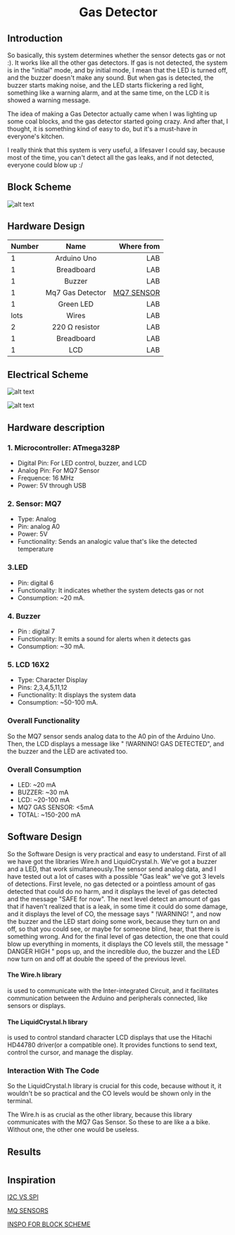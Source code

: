 <h1 align = "center" > Gas Detector </h1>

<p>
<h2>Introduction</h2>
So basically, this system determines whether the sensor detects gas or not :).
It works like all the other gas detectors. If gas is not detected, the system is in the "initial" mode, and by initial mode, I mean that the LED is turned off, and the buzzer doesn't make any sound.
But when gas is detected, the buzzer starts making noise, and the LED starts flickering a red light, something like a warning alarm, and at the same time, on the LCD it is showed a warning message.

<p> </p> 
The idea of making a Gas Detector actually came when I was lighting up some coal blocks, and the gas detector started going crazy. And after that, I thought, it is something kind of easy to do, but it's a must-have in everyone's kitchen. 

<p> </p> 
I really think that this system is very useful, a lifesaver I could say, because most of the time, you can't detect all the gas leaks, and if not detected, everyone could blow up :/
</p>


<p>
<h2>Block Scheme</h2>
  
![alt text](https://github.com/slowdrop112/Robotics/blob/main/Photos/block_scheme.png)
  
</p>


<p>
<h2>Hardware Design</h2>

| Number  | Name | Where from |
| :--- | :---: | ---: |
| 1  | Arduino Uno  | LAB |
| 1  | Breadboard  | LAB |
| 1  | Buzzer | LAB| 
| 1  | Mq7 Gas Detector  | [MQ7 SENSOR](https://www.sigmanortec.ro/Senzor-Gaz-MQ-7-Monoxid-carbon-p126101575) |
| 1  | Green LED  | LAB |
| lots  | Wires  | LAB |
| 2  | 220 Ω resistor  | LAB |
| 1  | Breadboard  | LAB | 
| 1  | LCD  | LAB |


<h2>Electrical Scheme</h2>

![alt text](https://github.com/slowdrop112/Robotics/blob/main/Photos/scheme.png)

![alt text](https://github.com/slowdrop112/Robotics/blob/main/Photos/circuit.jpeg)


## Hardware description

### 1. Microcontroller: ATmega328P
* Digital Pin: For LED control, buzzer, and LCD
* Analog Pin: For MQ7 Sensor
* Frequence: 16 MHz
* Power: 5V through USB
  
### 2. Sensor: MQ7
* Type: Analog
* Pin: analog A0
* Power: 5V
* Functionality: Sends an analogic value that's like the detected temperature

### 3.LED
* Pin: digital 6
* Functionality: It indicates whether the system detects gas or not
* Consumption: ~20 mA.

### 4. Buzzer
* Pin : digital 7
* Functionality: It emits a sound for alerts when it detects gas
* Consumption: ~30 mA.


### 5. LCD 16X2
* Type: Character Display
* Pins: 2,3,4,5,11,12
* Functionality: It displays the system data
* Consumption: ~50-100 mA.

### Overall Functionality
So the MQ7 sensor sends analog data to the A0 pin of the Arduino Uno. Then, the LCD displays a message like " !WARNING! GAS DETECTED", and the buzzer and the LED are activated too.

### Overall Consumption
* LED: ~20 mA
* BUZZER: ~30 mA
* LCD: ~20-100 mA
* MQ7 GAS SENSOR: <5mA
* TOTAL:  ~150-200 mA



</p>


<p>
<h2>Software Design</h2>
So the Software Design is very practical and easy to understand. First of all we have got the libraries Wire.h and LiquidCrystal.h. We've got a buzzer and a LED, that work simultaneously.The sensor send analog data, and I have tested out a lot of cases with a possible "Gas leak" we've got 3 levels of detections. First levele, no gas detected or a pointless amount of gas detected that could do no harm, and it displays the level of gas detected and the message "SAFE for now". The next level detect an amount of gas that if haven't realized that is a leak, in some time it could do some damage, and it displays the level of CO, the message says " !WARNING! ", and now the buzzer and the LED start doing some work, because they turn on and off, so that you could see, or maybe for someone blind, hear, that there is something wrong. And for the final level of gas detection, the one that could blow up everything in moments, it displays the CO levels still, the message " DANGER HIGH " pops up, and the incredible duo, the buzzer and the LED now turn on and off at double the speed of the  previous level. 
<h4>The Wire.h library </h4>
is used to communicate with the Inter-integrated Circuit, and it facilitates communication between the Arduino and peripherals connected, like sensors or displays.
<h4>The LiquidCrystal.h library</h4>
is used to control standard character LCD displays that use the Hitachi HD44780 driver(or a compatible one). It provides functions to send text, control the cursor, and manage the display.
<p> </p>
<h3>Interaction With The Code</h3>
So the LiquidCrystal.h library is crucial for this code, because without it, it wouldn't be so practical and the CO levels would be shown only in the terminal.
<p></p>
The Wire.h is as crucial as the other library, because this library communicates with the MQ7 Gas Sensor. So these to are like a a bike. Without one, the other one would be useless.
  
</p>



<p>
<h2>Results</h2>
  <h1></h1>
</p>


<p>
<h2>Inspiration</h2>
  
[I2C VS SPI](https://forum.arduino.cc/t/spi-vs-i2c-display-interface/527963)

[MQ SENSORS](https://robocraze.com/blogs/post/mq-series-gas-sensor)

[INSPO FOR BLOCK SCHEME](https://docs.google.com/drawings/d/1UpxRyJNfczJHhNRvWdeb5kh_7IEUy5173odk93W_GSA/edit)

</p>



